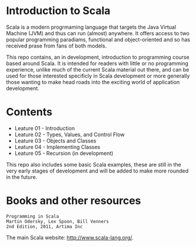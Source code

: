 Introduction to Scala
=====================

Scala is a modern progrmaming language that targets the Java Virtual Machine
 (JVM) and thus can run (almost) anywhere. It offers access to two popular 
programming paradiams, functional and object-oriented and so has received
prase from fans of both models.

This repo contains, an in development, introduction to programming course 
based around Scala. It is intended for readers with little or no programming
experience, unlike much of the current Scala material out there, and can be
used for those interested specificly in Scala development or more generally
those wanting to make head roads into the exciting world of application 
development.

Contents
========

* Leature 01 - Introduction
* Leature 02 - Types, Values, and Control Flow
* Leature 03 - Objects and Classes
* Leature 04 - Implementing Classes 
* Leature 05 - Recursion (in development)

This repo also includes some basic Scala examples, these are still in the very
early stages of development and will be added to make more rounded in the 
future.

Books and other resources
===========================

```
Programming in Scala
Martin Odersky, Lex Spoon, Bill Venners
2nd Edition, 2011, Artima Inc
```

The main Scala website: http://www.scala-lang.org/.

